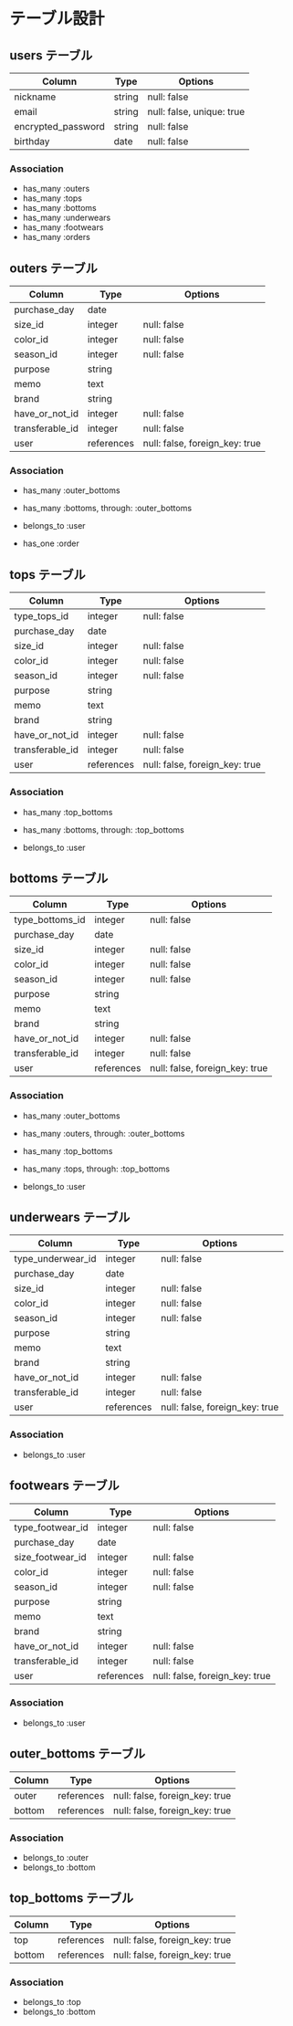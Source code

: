 # テーブル設計

## users テーブル

| Column              | Type   | Options                   |
| ------------------- | ------ | ------------------------- |
| nickname            | string | null: false               |
| email               | string | null: false, unique: true |
| encrypted_password  | string | null: false               |
| birthday            | date   | null: false               |

### Association

- has_many :outers
- has_many :tops
- has_many :bottoms
- has_many :underwears
- has_many :footwears
- has_many :orders

## outers テーブル

| Column          | Type       | Options                        |
| --------------- | ---------- | ------------------------------ |
| purchase_day    | date       |                                |
| size_id         | integer    | null: false                    |
| color_id        | integer    | null: false                    |
| season_id       | integer    | null: false                    |
| purpose         | string     |                                |
| memo            | text       |                                |
| brand           | string     |                                |
| have_or_not_id  | integer    | null: false                    |
| transferable_id | integer    | null: false                    |
| user            | references | null: false, foreign_key: true |

### Association

- has_many :outer_bottoms
- has_many :bottoms, through: :outer_bottoms

- belongs_to :user

- has_one :order

## tops テーブル

| Column          | Type       | Options                        |
| --------------- | ---------- | ------------------------------ |
| type_tops_id    | integer    | null: false                    |
| purchase_day    | date       |                                |
| size_id         | integer    | null: false                    |
| color_id        | integer    | null: false                    |
| season_id       | integer    | null: false                    |
| purpose         | string     |                                |
| memo            | text       |                                |
| brand           | string     |                                |
| have_or_not_id  | integer    | null: false                    |
| transferable_id | integer    | null: false                    |
| user            | references | null: false, foreign_key: true |

### Association

- has_many :top_bottoms
- has_many :bottoms, through: :top_bottoms

- belongs_to :user

## bottoms テーブル

| Column          | Type       | Options                        |
| --------------- | ---------- | ------------------------------ |
| type_bottoms_id | integer    | null: false                    |
| purchase_day    | date       |                                |
| size_id         | integer    | null: false                    |
| color_id        | integer    | null: false                    |
| season_id       | integer    | null: false                    |
| purpose         | string     |                                |
| memo            | text       |                                |
| brand           | string     |                                |
| have_or_not_id  | integer    | null: false                    |
| transferable_id | integer    | null: false                    |
| user            | references | null: false, foreign_key: true |

### Association

- has_many :outer_bottoms
- has_many :outers, through: :outer_bottoms

- has_many :top_bottoms
- has_many :tops, through: :top_bottoms

- belongs_to :user

## underwears テーブル

| Column            | Type       | Options                        |
| ----------------- | ---------- | ------------------------------ |
| type_underwear_id | integer    | null: false                    |
| purchase_day      | date       |                                |
| size_id           | integer    | null: false                    |
| color_id          | integer    | null: false                    |
| season_id         | integer    | null: false                    |
| purpose           | string     |                                |
| memo              | text       |                                |
| brand             | string     |                                |
| have_or_not_id    | integer    | null: false                    |
| transferable_id   | integer    | null: false                    |
| user              | references | null: false, foreign_key: true |

### Association

- belongs_to :user

## footwears テーブル

| Column           | Type       | Options                        |
| ---------------- | ---------- | ------------------------------ |
| type_footwear_id | integer    | null: false                    |
| purchase_day     | date       |                                |
| size_footwear_id | integer    | null: false                    |
| color_id         | integer    | null: false                    |
| season_id        | integer    | null: false                    |
| purpose          | string     |                                |
| memo             | text       |                                |
| brand            | string     |                                |
| have_or_not_id   | integer    | null: false                    |
| transferable_id  | integer    | null: false                    |
| user             | references | null: false, foreign_key: true |

### Association

- belongs_to :user

## outer_bottoms テーブル

| Column | Type       | Options                        |
| ------ | ---------- | ------------------------------ |
| outer  | references | null: false, foreign_key: true |
| bottom | references | null: false, foreign_key: true |

### Association

- belongs_to :outer
- belongs_to :bottom

## top_bottoms テーブル

| Column | Type       | Options                        |
| ------ | ---------- | ------------------------------ |
| top    | references | null: false, foreign_key: true |
| bottom | references | null: false, foreign_key: true |

### Association

- belongs_to :top
- belongs_to :bottom